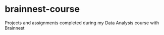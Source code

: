 # brainnest-course
Projects and assignments completed during my Data Analysis course with Brainnest
